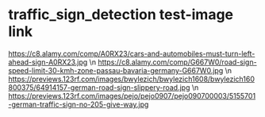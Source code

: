 # traffic_sign_detection test-image link
https://c8.alamy.com/comp/A0RX23/cars-and-automobiles-must-turn-left-ahead-sign-A0RX23.jpg \n
https://c8.alamy.com/comp/G667W0/road-sign-speed-limit-30-kmh-zone-passau-bavaria-germany-G667W0.jpg \n
https://previews.123rf.com/images/bwylezich/bwylezich1608/bwylezich160800375/64914157-german-road-sign-slippery-road.jpg \n
https://previews.123rf.com/images/pejo/pejo0907/pejo090700003/5155701-german-traffic-sign-no-205-give-way.jpg
